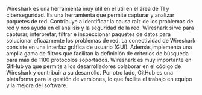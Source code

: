 Wireshark es una herramienta muy útil en el útil en el área de TI y ciberseguridad. Es una herramienta que permite capturar y analizar paquetes de red. Contribuye a identificar la causa raíz de los problemas de red y nos ayuda en el análisis y la seguridad de la red. Wireshark sirve para capturar, interpretar, filtrar e inspeccionar paquetes de datos para  solucionar eficazmente los problemas de red. La conectividad de Wireshark consiste en una interfaz gráfica de usuario (GUI). Además,implementa una amplia gama de filtros que facilitan la definición de criterios de búsqueda para más de 1100 protocolos soportados.
Wireshark es muy importante en GitHub ya que permite a los desarrolladores colaborar en el código de Wireshark y contribuir a su desarrollo. Por otro lado, GitHub es  una plataforma para la gestión de versiones, lo que facilita el trabajo en equipo y la mejora del software. 


